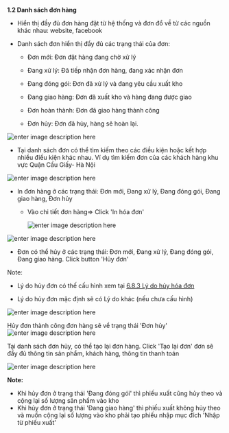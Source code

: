 


**1.2 Danh sách đơn hàng**

- Hiển thị đầy đủ đơn hàng đặt từ hệ thống và đơn đổ về từ các nguồn khác nhau: website, facebook

- Danh sách đơn hiển thị đầy đủ các trạng thái của đơn: 
  + Đơn mới: Đơn đặt hàng đang chờ xử lý
  
  + Đang xử lý: Đã tiếp nhận đơn hàng, đang xác nhận đơn
  
  + Đang đóng gói: Đơn đã xử lý và đang yêu cầu xuất kho
  
  + Đang giao hàng: Đơn đã xuất kho và hàng đang được giao 
  
  + Đơn hoàn thành: Đơn đã giao hàng thành công
  
  + Đơn hủy: Đơn đã hủy, hàng sẽ hoàn lại.
  
![enter image description here](https://static8.muarecdn.com/original/muare/images/2021/03/17/5882786_24.png)

- Tại danh sách đơn có thể tìm kiếm theo các điều kiện hoặc kết hợp nhiều điều kiện khác nhau. Ví dụ tìm kiếm đơn của các khách hàng khu vực Quận Cầu Giấy- Hà Nội

![enter image description here](https://static8.muarecdn.com/original/muare/images/2021/04/08/5908253_screenshot-87.png)

- In đơn hàng ở các trạng thái: Đơn mới, Đang xử lý, Đang đóng gói, Đang giao hàng, Đơn hủy 
  
     - Vào chi tiết đơn hàng=> Click 'In hóa đơn'
    
         ![enter image description here](https://static8.muarecdn.com/original/muare/images/2021/06/28/5999783_screenshot-54.png) 

![enter image description here](https://static8.muarecdn.com/original/muare/images/2021/06/28/5999791_screenshot-55.png)
- Đơn có thể hủy ở các trạng thái: Đơn mới, Đang xử lý, Đang đóng gói, Đang giao hàng. Click button 'Hủy đơn' 

Note: 

- Lý do hủy đơn có thế cấu hình xem tại [6.8.3 Lý do hủy hóa đơn](eshop/cauhinhlydohuydon.md)

- Lý do hủy đơn mặc định sẽ có Lý do khác (nếu chưa cấu hình) 


![enter image description here](https://static8.muarecdn.com/original/muare/images/2021/03/17/5882819_27.png)
  
  Hủy đơn thành công đơn hàng sẽ về trạng thái 'Đơn hủy'
  ![enter image description here](https://static8.muarecdn.com/original/muare/images/2021/03/17/5882835_28.png)

 Tại danh sách đơn hủy, có thể tạo lại đơn hàng. Click 'Tạo lại đơn' đơn sẽ đầy đủ thông tin sản phẩm, khách hàng, thông tin thanh toán
 
![enter image description here](https://static8.muarecdn.com/original/muare/images/2021/03/17/5882857_29.png)
 
  **Note:**
   - Khi hủy đơn ở trạng thái 'Đang đóng gói' thì phiếu xuất cũng hủy theo và cộng lại số lượng sản phẩm vào kho
   - Khi hủy đơn ở trạng thái 'Đang giao hàng' thì phiếu xuất không hủy theo và muốn cộng lại số lượng vào kho phải tạo phiếu nhập mục đích 'Nhập từ phiếu xuất'
